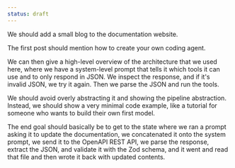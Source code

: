 ```yaml
---
status: draft
---
```


We should add a small blog to the documentation website. 

The first post should mention how to create your own coding agent. 

We can then give a high-level overview of the architecture that we used here, where we have a system-level prompt that tells it which tools it can use and to only respond in JSON. We inspect the response, and if it's invalid JSON, we try it again. Then we parse the JSON and run the tools. 

We should avoid overly abstracting it and showing the pipeline abstraction. Instead, we should show a very minimal code example, like a tutorial for someone who wants to build their own first model. 

The end goal should basically be to get to the state where we ran a prompt asking it to update the documentation, we concatenated it onto the system prompt, we send it to the OpenAPI REST API, we parse the response, extract the JSON, and validate it with the Zod schema, and it went and read that file and then wrote it back with updated contents. 